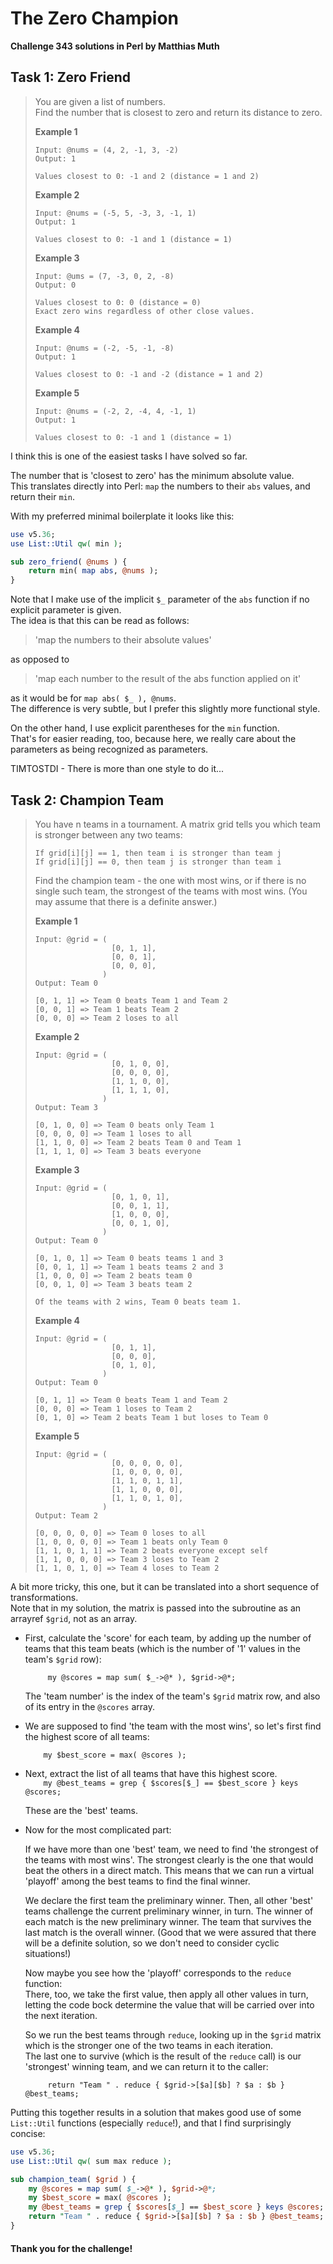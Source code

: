 # The Zero Champion

**Challenge 343 solutions in Perl by Matthias Muth**

## Task 1: Zero Friend

> You are given a list of numbers.<br/>
> Find the number that is closest to zero and return its distance to zero.
>
> **Example 1**
>
> ```text
> Input: @nums = (4, 2, -1, 3, -2)
> Output: 1
>
> Values closest to 0: -1 and 2 (distance = 1 and 2)
> ```
>
> **Example 2**
>
> ```text
> Input: @nums = (-5, 5, -3, 3, -1, 1)
> Output: 1
>
> Values closest to 0: -1 and 1 (distance = 1)
> ```
>
> **Example 3**
>
> ```text
> Input: @ums = (7, -3, 0, 2, -8)
> Output: 0
>
> Values closest to 0: 0 (distance = 0)
> Exact zero wins regardless of other close values.
> ```
>
> **Example 4**
>
> ```text
> Input: @nums = (-2, -5, -1, -8)
> Output: 1
>
> Values closest to 0: -1 and -2 (distance = 1 and 2)
> ```
>
> **Example 5**
>
> ```text
> Input: @nums = (-2, 2, -4, 4, -1, 1)
> Output: 1
>
> Values closest to 0: -1 and 1 (distance = 1)
> ```

I think this is one of the easiest tasks I have solved so far.

The number that is 'closest to zero' has the minimum absolute value.<br/>
This translates directly into Perl:
`map` the numbers to their `abs` values, and return their `min`.

With my preferred minimal boilerplate it looks like this: 

```perl
use v5.36;
use List::Util qw( min );

sub zero_friend( @nums ) {
    return min( map abs, @nums );
}
```

Note that I make use of the implicit `$_` parameter of the `abs` function if no explicit parameter is given.<br/>
The idea is that this can be read as follows:

>  'map the numbers to their absolute values'

as opposed to 

> 'map each number to the result of the abs function applied on it'

as it would be for `map abs( $_ ), @nums`.<br/>The difference is very subtle, but I prefer this slightly more functional style.

On the other hand, I use explicit parentheses for the `min` function.<br/>That's for easier reading, too, because here, we really care about the parameters as being recognized as parameters. 

TIMTOSTDI - There is more than one style to do it...

## Task 2: Champion Team

> You have n teams in a tournament. A matrix grid tells you which team is stronger between any two teams:
> ```text
> If grid[i][j] == 1, then team i is stronger than team j
> If grid[i][j] == 0, then team j is stronger than team i
> ```
> Find the champion team - the one with most wins, or if there is no single such team, the strongest of the teams with most wins. (You may assume that there is a definite answer.)
>
> **Example 1**
>
> ```text
> Input: @grid = (
>                  [0, 1, 1],
>                  [0, 0, 1],
>                  [0, 0, 0],
>                )
> Output: Team 0
>
> [0, 1, 1] => Team 0 beats Team 1 and Team 2
> [0, 0, 1] => Team 1 beats Team 2
> [0, 0, 0] => Team 2 loses to all
> ```
>
> **Example 2**
>
> ```text
> Input: @grid = (
>                  [0, 1, 0, 0],
>                  [0, 0, 0, 0],
>                  [1, 1, 0, 0],
>                  [1, 1, 1, 0],
>                )
> Output: Team 3
>
> [0, 1, 0, 0] => Team 0 beats only Team 1
> [0, 0, 0, 0] => Team 1 loses to all
> [1, 1, 0, 0] => Team 2 beats Team 0 and Team 1
> [1, 1, 1, 0] => Team 3 beats everyone
> ```
>
> **Example 3**
>
> ```text
> Input: @grid = (
>                  [0, 1, 0, 1],
>                  [0, 0, 1, 1],
>                  [1, 0, 0, 0],
>                  [0, 0, 1, 0],
>                )
> Output: Team 0
>
> [0, 1, 0, 1] => Team 0 beats teams 1 and 3
> [0, 0, 1, 1] => Team 1 beats teams 2 and 3
> [1, 0, 0, 0] => Team 2 beats team 0
> [0, 0, 1, 0] => Team 3 beats team 2
>
> Of the teams with 2 wins, Team 0 beats team 1.
> ```
>
> **Example 4**
>
> ```text
> Input: @grid = (
>                  [0, 1, 1],
>                  [0, 0, 0],
>                  [0, 1, 0],
>                )
> Output: Team 0
>
> [0, 1, 1] => Team 0 beats Team 1 and Team 2
> [0, 0, 0] => Team 1 loses to Team 2
> [0, 1, 0] => Team 2 beats Team 1 but loses to Team 0
> ```
>
> **Example 5**
>
> ```text
> Input: @grid = (
>                  [0, 0, 0, 0, 0],
>                  [1, 0, 0, 0, 0],
>                  [1, 1, 0, 1, 1],
>                  [1, 1, 0, 0, 0],
>                  [1, 1, 0, 1, 0],
>                )
> Output: Team 2
>
> [0, 0, 0, 0, 0] => Team 0 loses to all
> [1, 0, 0, 0, 0] => Team 1 beats only Team 0
> [1, 1, 0, 1, 1] => Team 2 beats everyone except self
> [1, 1, 0, 0, 0] => Team 3 loses to Team 2
> [1, 1, 0, 1, 0] => Team 4 loses to Team 2
> ```

A bit more tricky, this one, but it can be translated into a short sequence of transformations.<br/>
Note that in my solution, the matrix is passed into the subroutine as an arrayref `$grid`, not as an array.

- First, calculate the 'score' for each team, by adding up the number of teams that this team beats (which is the number of '1' values in the team's `$grid` row):

  `     my @scores = map sum( $_->@* ), $grid->@*;`

  The 'team number' is the index of the team's `$grid` matrix row, and also of its entry in the `@scores` array.

- We are supposed to find 'the team with the most wins', so let's first find the highest score of all teams:

  `    my $best_score = max( @scores );`

- Next, extract the list of all teams that have this highest score.<br/>
  `    my @best_teams = grep { $scores[$_] == $best_score } keys @scores;`

  These are the 'best' teams.

- Now for the most complicated part:

  If we have more than one 'best' team, we need to find 'the strongest of the teams with most wins'. The strongest clearly is the one that would beat the others in a direct match. This means that we can run a virtual 'playoff' among the best teams to find the final winner.

  We declare the first team the preliminary winner. Then, all other 'best' teams challenge the current preliminary winner, in turn. The winner of each match is the new preliminary winner. The team that survives the last match is the overall winner. (Good that we were assured that there will be a definite solution, so we don't need to consider cyclic situations!)

  Now maybe you see how the 'playoff' corresponds to the `reduce` function:<br/>
  There, too, we take the first value, then apply all other values in turn, letting the code bock determine the value that will be carried over into the next iteration.

  So we run the best teams through `reduce`, looking up in the `$grid` matrix which is the stronger one of the two teams in each iteration.<br/>
  The last one to survive (which is the result of the `reduce` call) is our 'strongest' winning team, and we can return it to the caller:

  `     return "Team " . reduce { $grid->[$a][$b] ? $a : $b } @best_teams;` 

Putting this together results in a solution that makes good use of some `List::Util` functions (especially `reduce`!), and that I find surprisingly concise:

```perl
use v5.36;
use List::Util qw( sum max reduce );

sub champion_team( $grid ) {
    my @scores = map sum( $_->@* ), $grid->@*;
    my $best_score = max( @scores );
    my @best_teams = grep { $scores[$_] == $best_score } keys @scores;
    return "Team " . reduce { $grid->[$a][$b] ? $a : $b } @best_teams;
}
```

#### **Thank you for the challenge!**
